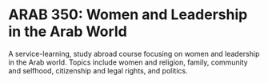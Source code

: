 # ARAB 350: Women and Leadership in the Arab World

A service-learning, study abroad course focusing on women and leadership in the Arab world. Topics include women and religion, family, community and selfhood, citizenship and legal rights, and politics.